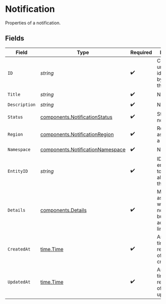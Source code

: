 # Notification

Properties of a notification.


## Fields

| Field                                                                                | Type                                                                                 | Required                                                                             | Description                                                                          | Example                                                                              |
| ------------------------------------------------------------------------------------ | ------------------------------------------------------------------------------------ | ------------------------------------------------------------------------------------ | ------------------------------------------------------------------------------------ | ------------------------------------------------------------------------------------ |
| `ID`                                                                                 | *string*                                                                             | :heavy_check_mark:                                                                   | Contains a unique identifier used by the API for this resource.                      | 5f9fd312-a987-4628-b4c5-bb4f4fddd5f7                                                 |
| `Title`                                                                              | *string*                                                                             | :heavy_check_mark:                                                                   | N/A                                                                                  |                                                                                      |
| `Description`                                                                        | *string*                                                                             | :heavy_check_mark:                                                                   | N/A                                                                                  |                                                                                      |
| `Status`                                                                             | [components.NotificationStatus](../../models/components/notificationstatus.md)       | :heavy_check_mark:                                                                   | Status of the notification.                                                          |                                                                                      |
| `Region`                                                                             | [components.NotificationRegion](../../models/components/notificationregion.md)       | :heavy_check_mark:                                                                   | Region associated to a notification.                                                 |                                                                                      |
| `Namespace`                                                                          | [components.NotificationNamespace](../../models/components/notificationnamespace.md) | :heavy_check_mark:                                                                   | N/A                                                                                  |                                                                                      |
| `EntityID`                                                                           | *string*                                                                             | :heavy_check_mark:                                                                   | ID of the entity. Use '*' to represent all entities of this type.                    |                                                                                      |
| `Details`                                                                            | [components.Details](../../models/components/details.md)                             | :heavy_check_mark:                                                                   | Metadata associated with the notification to build actionable links.                 |                                                                                      |
| `CreatedAt`                                                                          | [time.Time](https://pkg.go.dev/time#Time)                                            | :heavy_check_mark:                                                                   | An ISO-8601 timestamp representation of entity creation date.                        | 2022-11-04T20:10:06.927Z                                                             |
| `UpdatedAt`                                                                          | [time.Time](https://pkg.go.dev/time#Time)                                            | :heavy_check_mark:                                                                   | An ISO-8601 timestamp representation of entity update date.                          | 2022-11-04T20:10:06.927Z                                                             |